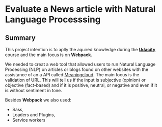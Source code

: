 # Evaluate a News article with Natural Language Processsing

## Summary

This project intention is to aplly the aquired knowledge during the **<ins>Udacity</ins>** course and the main focus is on **Webpack**.<br>

We needed to creat a web tool that allowed users to run Natural Language Processing (NLP) on articles or blogs found on other websites with the assistance of an a API called [Meaningcloud](https://www.meaningcloud.com/). The main focus is the validation of URL. This will tell us if the input is subjective (opinion) or objective (fact-based) and if it is positive, neutral, or negative and even if it is without sentiment in tone.

Besides **Webpack** we also used:
- Sass,
- Loaders and Plugins,
- Service workers